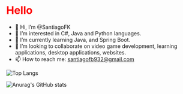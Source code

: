 <h1 style="color: red;">Hello</h1>

- 👋 Hi, I’m @SantiagoFK
- 👀 I’m interested in C#, Java and Python languages.
- 🌱 I’m currently learning Java, and Spring Boot.
- 💞️ I’m looking to collaborate on video game development, learning applications, desktop applications, websites.
- 📫 How to reach me: santiagofb932@gmail.com

<!---
SantiagoFK/SantiagoFK is a ✨ special ✨ repository because its `README.md` (this file) appears on your GitHub profile.
You can click the Preview link to take a look at your changes.
--->

![Top Langs](https://github-readme-stats.vercel.app/api/top-langs/?username=SantiagoFK&hide_progress=false&theme=dark)

![Anurag's GitHub stats](https://github-readme-stats.vercel.app/api?username=SantiagoFK&show_icons=true&theme=dark)
